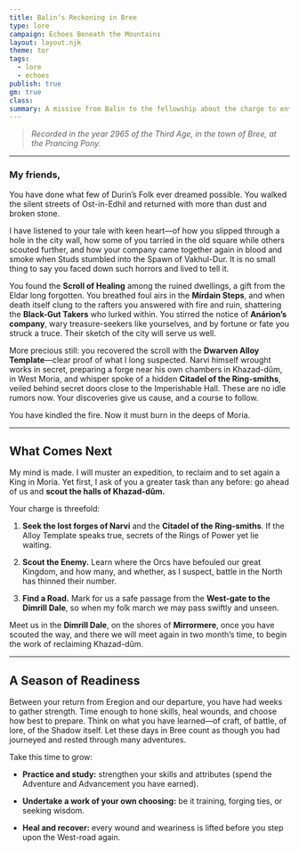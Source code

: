 ```yaml
---
title: Balin’s Reckoning in Bree
type: lore
campaign: Echoes Beneath the Mountains
layout: layout.njk
theme: tor
tags:
  - lore
  - echoes
publish: true
gm: true
class: 
summary: A missive from Balin to the fellowship about the charge to enter Moria
---
```


> *Recorded in the year 2965 of the Third Age, in the town of Bree, at the Prancing Pony.*

---

### My friends,

You have done what few of Durin’s Folk ever dreamed possible. You walked the silent streets of Ost-in-Edhil and returned with more than dust and broken stone. 

I have listened to your tale with keen heart—of how you slipped through a hole in the city wall, how some of you tarried in the old square while others scouted further, and how your company came together again in blood and smoke when Studs stumbled into the Spawn of Vakhul-Dur. It is no small thing to say you faced down such horrors and lived to tell it. 

You found the **Scroll of Healing** among the ruined dwellings, a gift from the Eldar long forgotten. You breathed foul airs in the **Mírdain Steps**, and when death itself clung to the rafters you answered with fire and ruin, shattering the **Black-Gut Takers** who lurked within. You stirred the notice of **Anárion’s company**, wary treasure-seekers like yourselves, and by fortune or fate you struck a truce. Their sketch of the city will serve us well. 

More precious still: you recovered the scroll with the **Dwarven Alloy Template**—clear proof of what I long suspected. Narvi himself wrought works in secret, preparing a forge near his own chambers in Khazad-dûm, in West Moria, and whisper spoke of a hidden **Citadel of the Ring-smiths**, veiled behind secret doors close to the Imperishable Hall. These are no idle rumors now. Your discoveries give us cause, and a course to follow. 

You have kindled the fire. Now it must burn in the deeps of Moria. 

---

## What Comes Next

My mind is made. I will muster an expedition, to reclaim and to set again a King in Moria. Yet first, I ask of you a greater task than any before: go ahead of us and **scout the halls of Khazad-dûm.** 

Your charge is threefold: 

1. **Seek the lost forges of Narvi** and the **Citadel of the Ring-smiths**. If the Alloy Template speaks true, secrets of the Rings of Power yet lie waiting. 

2. **Scout the Enemy.** Learn where the Orcs have befouled our great Kingdom, and how many, and whether, as I suspect, battle in the North has thinned their number. 

3. **Find a Road.** Mark for us a safe passage from the **West-gate to the Dimrill Dale**, so when my folk march we may pass swiftly and unseen. 

Meet us in the **Dimrill Dale**, on the shores of **Mirrormere**, once you have scouted the way, and there we will meet again in two month’s time, to begin the work of reclaiming Khazad-dûm. 

---

## A Season of Readiness

Between your return from Eregion and our departure, you have had weeks to gather strength. Time enough to hone skills, heal wounds, and choose how best to prepare. Think on what you have learned—of craft, of battle, of lore, of the Shadow itself. Let these days in Bree count as though you had journeyed and rested through many adventures. 

Take this time to grow: 

- **Practice and study:** strengthen your skills and attributes (spend the Adventure and Advancement you have earned). 

- **Undertake a work of your own choosing:** be it training, forging ties, or seeking wisdom. 

- **Heal and recover:** every wound and weariness is lifted before you step upon the West-road again.